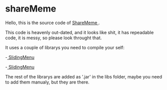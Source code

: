shareMeme
=========
Hello, this is the source code of <a href="https://play.google.com/store/apps/details?id=edeveloping.com.sharememe"> ShareMeme </a>.

This code is heavenly out-dated, and it looks like shit, it has repeadable code, it is messy, so please look throught that.

It uses a couple of librarys you need to compile your self:

  -<a href="https://github.com/jfeinstein10/SlidingMenu"> SlidingMenu </a>
  
  -<a href="https://github.com/JakeWharton/ActionBarSherlock"> SlidingMenu </a>
  
The rest of the librarys are added as '.jar' in the libs folder, maybe you need to add them manualy, but they are there.

